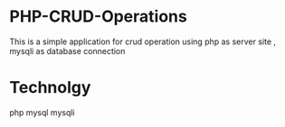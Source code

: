 # PHP-CRUD-Operations
This is a simple application for crud operation using php as server site , mysqli as database connection 
# Technolgy 
php
mysql
mysqli
